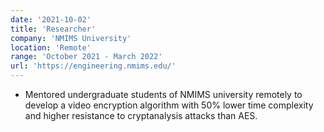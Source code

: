 ```yaml
---
date: '2021-10-02'
title: 'Researcher'
company: 'NMIMS University'
location: 'Remote'
range: 'October 2021 - March 2022'
url: 'https://engineering.nmims.edu/'
---
```


- Mentored undergraduate students of NMIMS university remotely to develop a video encryption algorithm with 50% lower time complexity and higher resistance to cryptanalysis attacks than AES.
